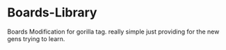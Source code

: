 # Boards-Library
Boards Modification for gorilla tag. really simple just providing for the new gens trying to learn.
